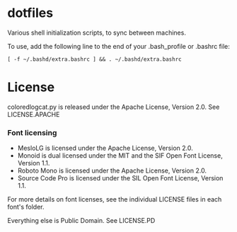 dotfiles
============

Various shell initialization scripts, to sync between machines.

To use, add the following line to the end of your .bash_profile or .bashrc file:

    [ -f ~/.bashd/extra.bashrc ] && . ~/.bashd/extra.bashrc

License
=======

coloredlogcat.py is released under the Apache License, Version 2.0. See LICENSE.APACHE

### Font licensing

* MesloLG is licensed under the Apache License, Version 2.0.
* Monoid is dual licensed under the MIT and the SIF Open Font License, Version 1.1.
* Roboto Mono is licensed under the Apache License, Version 2.0.
* Source Code Pro is licensed under the SIL Open Font License, Version 1.1.

For more details on font licenses, see the individual LICENSE files in each font's folder.

Everything else is Public Domain. See LICENSE.PD
